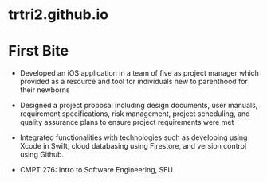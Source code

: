 # trtri2.github.io
# First Bite

- Developed an iOS application in a team of five as project manager which provided as a resource and tool for individuals new to parenthood for their newborns
- Designed a project proposal including design documents, user manuals, requirement specifications, risk management, project scheduling, and quality assurance plans to ensure project requirements were met
- Integrated functionalities with technologies such as developing using Xcode in Swift, cloud databasing using Firestore, and version control using Github.

- CMPT 276: Intro to Software Engineering, SFU
